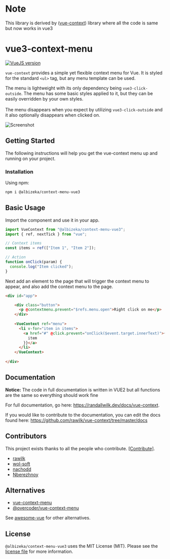 # Note
This library is derived by ([vue-context](https://github.com/rawilk/vue-context "vue-context")) library where all the code is same but now works in vue3

# vue3-context-menu

[![VueJS version](https://img.shields.io/badge/vue.js-3.x-green.svg?style=for-the-badge)](https://vuejs.org)

`vue-context` provides a simple yet flexible context menu for Vue. It is styled for the standard `<ul>` tag, but any menu template can be used.

The menu is lightweight with its only dependency being `vue3-click-outside`. The menu has some basic styles applied to it, but they can be easily 
overridden by your own styles.
<br><br>
The menu disappears when you expect by utilizing `vue3-click-outside` and it also optionally disappears when clicked on.

![Screenshot](docs/images/screenshot.jpg)

## Getting Started

The following instructions will help you get the vue-context menu up and running on
your project.

### Installation

Using npm:
```bash
npm i @albizeka/context-menu-vue3
```

## Basic Usage

Import the component and use it in your app.

```js
import VueContext from "@albizeka/context-menu-vue3";
import { ref, nextTick } from "vue";

// Context items
const items = ref(["Item 1", "Item 2"]);

// Action
function onClick(param) {
  console.log("Item clicked");
}
```

Next add an element to the page that will trigger the context menu to appear, and also add the context menu to the page.

```html
<div id="app">

    <div class="button">
      <p @contextmenu.prevent="$refs.menu.open">Right click on me</p>
    </div>
    
    <VueContext ref="menu">
      <li v-for="item in items">
        <a href="#" @click.prevent="onClick($event.target.innerText)">{{
          item
        }}</a>
      </li>
    </VueContext>
    
</div>
```

## Documentation

 **Notice:**  The code in full documentation is written in VUE2 but all functions are the same so everything should work fine

For full documentation, go here: https://randallwilk.dev/docs/vue-context.

If you would like to contribute to the documentation, you can edit the docs found here: https://github.com/rawilk/vue-context/tree/master/docs

## Contributors

This project exists thanks to all the people who contribute. [[Contribute]](CONTRIBUTING.md).

- [rawilk](https://github.com/rawilk)
- [wol-soft](https://github.com/wol-soft)
- [nachodd](https://github.com/nachodd)
- [Nberezhnoy](https://github.com/Nberezhnoy)

## Alternatives

- [vue-context-menu](https://github.com/vmaimone/vue-context-menu)
- [@overcoder/vue-context-menu](https://github.com/MicroDroid/vue-context-menu)

See [awesome-vue](https://github.com/vuejs/awesome-vue#context-menu) for other alternatives.

## License

`@albizeka/context-menu-vue3` uses the MIT License (MIT). Please see the [license file](https://github.com/rawilk/vue-context/blob/master/LICENSE) for more information.
